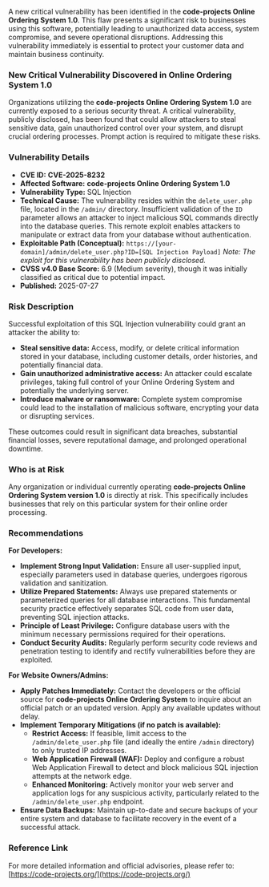 A new critical vulnerability has been identified in the **code-projects Online Ordering System 1.0**. This flaw presents a significant risk to businesses using this software, potentially leading to unauthorized data access, system compromise, and severe operational disruptions. Addressing this vulnerability immediately is essential to protect your customer data and maintain business continuity.

### New Critical Vulnerability Discovered in Online Ordering System 1.0

Organizations utilizing the **code-projects Online Ordering System 1.0** are currently exposed to a serious security threat. A critical vulnerability, publicly disclosed, has been found that could allow attackers to steal sensitive data, gain unauthorized control over your system, and disrupt crucial ordering processes. Prompt action is required to mitigate these risks.

### Vulnerability Details

*   **CVE ID:** **CVE-2025-8232**
*   **Affected Software:** **code-projects Online Ordering System 1.0**
*   **Vulnerability Type:** SQL Injection
*   **Technical Cause:** The vulnerability resides within the `delete_user.php` file, located in the `/admin/` directory. Insufficient validation of the `ID` parameter allows an attacker to inject malicious SQL commands directly into the database queries. This remote exploit enables attackers to manipulate or extract data from your database without authentication.
*   **Exploitable Path (Conceptual):**
    `https://[your-domain]/admin/delete_user.php?ID=[SQL Injection Payload]`
    *Note: The exploit for this vulnerability has been publicly disclosed.*
*   **CVSS v4.0 Base Score:** 6.9 (Medium severity), though it was initially classified as critical due to potential impact.
*   **Published:** 2025-07-27

### Risk Description

Successful exploitation of this SQL Injection vulnerability could grant an attacker the ability to:

*   **Steal sensitive data:** Access, modify, or delete critical information stored in your database, including customer details, order histories, and potentially financial data.
*   **Gain unauthorized administrative access:** An attacker could escalate privileges, taking full control of your Online Ordering System and potentially the underlying server.
*   **Introduce malware or ransomware:** Complete system compromise could lead to the installation of malicious software, encrypting your data or disrupting services.

These outcomes could result in significant data breaches, substantial financial losses, severe reputational damage, and prolonged operational downtime.

### Who is at Risk

Any organization or individual currently operating **code-projects Online Ordering System version 1.0** is directly at risk. This specifically includes businesses that rely on this particular system for their online order processing.

### Recommendations

**For Developers:**

*   **Implement Strong Input Validation:** Ensure all user-supplied input, especially parameters used in database queries, undergoes rigorous validation and sanitization.
*   **Utilize Prepared Statements:** Always use prepared statements or parameterized queries for all database interactions. This fundamental security practice effectively separates SQL code from user data, preventing SQL injection attacks.
*   **Principle of Least Privilege:** Configure database users with the minimum necessary permissions required for their operations.
*   **Conduct Security Audits:** Regularly perform security code reviews and penetration testing to identify and rectify vulnerabilities before they are exploited.

**For Website Owners/Admins:**

*   **Apply Patches Immediately:** Contact the developers or the official source for **code-projects Online Ordering System** to inquire about an official patch or an updated version. Apply any available updates without delay.
*   **Implement Temporary Mitigations (if no patch is available):**
    *   **Restrict Access:** If feasible, limit access to the `/admin/delete_user.php` file (and ideally the entire `/admin` directory) to only trusted IP addresses.
    *   **Web Application Firewall (WAF):** Deploy and configure a robust Web Application Firewall to detect and block malicious SQL injection attempts at the network edge.
    *   **Enhanced Monitoring:** Actively monitor your web server and application logs for any suspicious activity, particularly related to the `/admin/delete_user.php` endpoint.
*   **Ensure Data Backups:** Maintain up-to-date and secure backups of your entire system and database to facilitate recovery in the event of a successful attack.

### Reference Link

For more detailed information and official advisories, please refer to:
[https://code-projects.org/](https://code-projects.org/)
